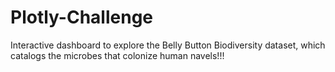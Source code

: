 # Plotly-Challenge
Interactive dashboard to explore the Belly Button Biodiversity dataset, which catalogs the microbes that colonize human navels!!!
